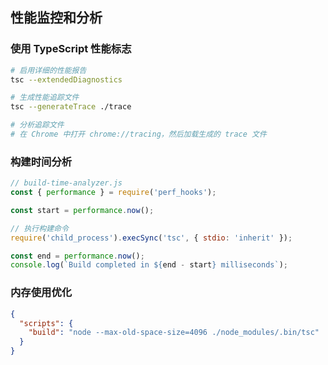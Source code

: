 ## 性能监控和分析

### 使用 TypeScript 性能标志

```bash
# 启用详细的性能报告
tsc --extendedDiagnostics

# 生成性能追踪文件
tsc --generateTrace ./trace

# 分析追踪文件
# 在 Chrome 中打开 chrome://tracing，然后加载生成的 trace 文件
```

### 构建时间分析

```javascript
// build-time-analyzer.js
const { performance } = require('perf_hooks');

const start = performance.now();

// 执行构建命令
require('child_process').execSync('tsc', { stdio: 'inherit' });

const end = performance.now();
console.log(`Build completed in ${end - start} milliseconds`);
```

### 内存使用优化

```json
{
  "scripts": {
    "build": "node --max-old-space-size=4096 ./node_modules/.bin/tsc"
  }
}
```